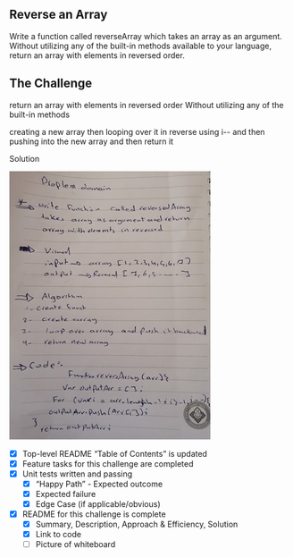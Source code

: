 ## Reverse an Array


Write a function called reverseArray which takes an array as an argument. Without utilizing any of the built-in methods available to your language, return an array with elements in reversed order.

## The Challenge
return an array with elements in reversed order Without utilizing any of the built-in methods

creating a new array then looping over it in reverse using i-- and then pushing into the new array and then return it

Solution

![Image](/assets/code1.jpg)

- [x] Top-level README “Table of Contents” is updated
 - [x] Feature tasks for this challenge are completed
 - [x] Unit tests written and passing
     - [x] “Happy Path” - Expected outcome
     - [x] Expected failure
     - [x] Edge Case (if applicable/obvious)
 - [x] README for this challenge is complete
     - [x] Summary, Description, Approach & Efficiency, Solution
     - [x] Link to code
     - [ ] Picture of whiteboard